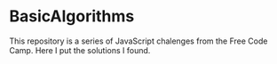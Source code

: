 # BasicAlgorithms
This repository is a series of JavaScript chalenges from the Free Code Camp.
Here I put the solutions I found.

